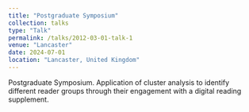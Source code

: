 ```yaml
---
title: "Postgraduate Symposium"
collection: talks
type: "Talk"
permalink: /talks/2012-03-01-talk-1
venue: "Lancaster"
date: 2024-07-01
location: "Lancaster, United Kingdom"
---
```


Postgraduate Symposium. Application of cluster analysis to identify different reader groups through their engagement with a digital reading supplement.
